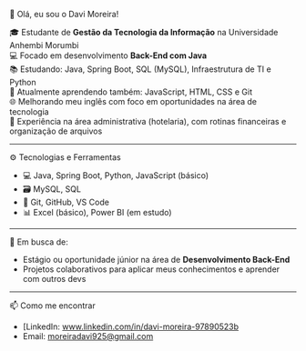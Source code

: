 👋 Olá, eu sou o Davi Moreira!

🎓 Estudante de **Gestão da Tecnologia da Informação** na Universidade Anhembi Morumbi  
💻 Focado em desenvolvimento **Back-End com Java**  
📚 Estudando: Java, Spring Boot, SQL (MySQL), Infraestrutura de TI e Python  
🌱 Atualmente aprendendo também: JavaScript, HTML, CSS e Git  
🌐 Melhorando meu inglês com foco em oportunidades na área de tecnologia  
🧾 Experiência na área administrativa (hotelaria), com rotinas financeiras e organização de arquivos  

---

⚙️ Tecnologias e Ferramentas

- 💻 Java, Spring Boot, Python, JavaScript (básico)
- 🗃️ MySQL, SQL
- 🔧 Git, GitHub, VS Code
- 📊 Excel (básico), Power BI (em estudo)

---

🚀 Em busca de:

- Estágio ou oportunidade júnior na área de **Desenvolvimento Back-End**
- Projetos colaborativos para aplicar meus conhecimentos e aprender com outros devs

---

📫 Como me encontrar

- [LinkedIn: www.linkedin.com/in/davi-moreira-97890523b
- Email: moreiradavi925@gmail.com
